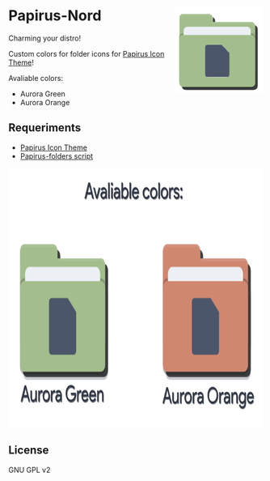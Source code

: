 <img src="Images/image1.png" alt="Logo" align="right" /> Papirus-Nord
=====

Charming your distro!


Custom colors for folder icons for <a href="https://github.com/PapirusDevelopmentTeam/papirus-icon-theme">Papirus Icon Theme</a>!

Avaliable colors:
 - Aurora Green
 - Aurora Orange

## Requeriments

 - <a href="https://github.com/PapirusDevelopmentTeam/papirus-icon-theme">Papirus Icon Theme</a>
 - <a href="https://github.com/PapirusDevelopmentTeam/papirus-folders">Papirus-folders script</a>

<p align="center">
  <img widt="269" height="514" src="Images/image.png">
</p>


## License

GNU GPL v2